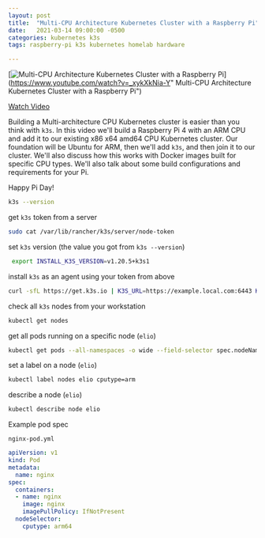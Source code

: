 ```yaml
---
layout: post
title:  "Multi-CPU Architecture Kubernetes Cluster with a Raspberry Pi"
date:   2021-03-14 09:00:00 -0500
categories: kubernetes k3s 
tags: raspberry-pi k3s kubernetes homelab hardware

---
```


[![ Multi-CPU Architecture Kubernetes Cluster with a Raspberry Pi](https://img.youtube.com/vi/_xykXkNia-Y/0.jpg)](https://www.youtube.com/watch?v=_xykXkNia-Y" Multi-CPU Architecture Kubernetes Cluster with a Raspberry Pi")


[Watch Video](https://www.youtube.com/watch?v=_xykXkNia-Y)

Building a Multi-architecture CPU Kubernetes cluster is easier than you think with `k3s`.  In this video we'll build a Raspberry Pi 4 with an ARM CPU and add it to our existing x86 x64 amd64 CPU Kubernetes cluster.  Our foundation will be Ubuntu for ARM, then we'll add `k3s`, and then join it to our cluster.  We'll also discuss how this works with Docker images built for specific CPU types.  We'll also talk about some build configurations and requirements for your Pi.

Happy Pi Day!



```bash
k3s --version
```


get `k3s` token from a server

```bash
sudo cat /var/lib/rancher/k3s/server/node-token
```

set `k3s` version (the value you got from `k3s --version`)

```bash
 export INSTALL_K3S_VERSION=v1.20.5+k3s1
```


install `k3s` as an agent using your token from above


```bash
curl -sfL https://get.k3s.io | K3S_URL=https://example.local.com:6443 K3S_TOKEN=hksadhahdklahkadjhasjdhasdhasjk::server:asljkdklasjdaskdljaskjdlasj sh -
```


check all `k3s` nodes from your workstation

```bash
kubectl get nodes
```


get all pods running on a specific node (`elio`)

```bash
kubectl get pods --all-namespaces -o wide --field-selector spec.nodeName=elio
```


set a label on a node (`elio`)

```bash
kubectl label nodes elio cputype=arm
```

describe a node (`elio`)

```bash
kubectl describe node elio
```

Example pod spec

`nginx-pod.yml`

```yml
apiVersion: v1
kind: Pod
metadata:
  name: nginx
spec:
  containers:
  - name: nginx
    image: nginx
    imagePullPolicy: IfNotPresent
  nodeSelector:
    cputype: arm64
```
